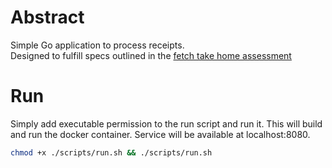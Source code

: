 # Abstract

Simple Go application to process receipts. <br/>
Designed to fulfill specs outlined in the [fetch take home assessment]("https://github.com/fetch-rewards/receipt-processor-challenge?tab=readme-ov-file")

# Run

Simply add executable permission to the run script and run it. This will build and run the docker container. Service will be available at localhost:8080.

```bash
chmod +x ./scripts/run.sh && ./scripts/run.sh
```
